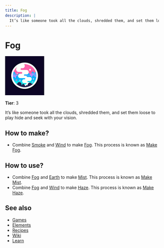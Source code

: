 ```yaml
---
title: Fog
description: |
  It’s like someone took all the clouds, shredded them, and set them loose to play hide and seek with your vision.
---
```

# Fog

![](../images/item.fog.png)

**Tier**: 3

It’s like someone took all the clouds, shredded them, and set them loose to play hide and seek with your vision.

## How to make?

* Combine [Smoke](/wiki/elements/smoke) and [Wind](/wiki/elements/wind) to make [Fog](/wiki/elements/fog). This process is known as [Make Fog](/wiki/recipes/make-fog).

## How to use?

* Combine [Fog](/wiki/elements/fog) and [Earth](/wiki/elements/earth) to make [Mist](/wiki/elements/mist). This process is known as [Make Mist](/wiki/recipes/make-mist).
* Combine [Fog](/wiki/elements/fog) and [Wind](/wiki/elements/wind) to make [Haze](/wiki/elements/haze). This process is known as [Make Haze](/wiki/recipes/make-haze).

## See also

* [Games](/wiki/games)
* [Elements](/wiki/elements)
* [Recipes](/wiki/recipes)
* [Wiki](/wiki/index)
* [Learn](/learn/index)